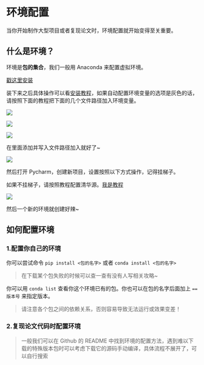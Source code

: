 # 环境配置

当你开始制作大型项目或者复现论文时，环境配置就开始变得至关重要。

## 什么是环境？

环境是<strong>包的集合</strong>，我们一般用 Anaconda 来配置虚拟环境。

[戳这里安装](https://www.anaconda.com/)

装下来之后具体操作可以看[安装教程](https://blog.csdn.net/in546/article/details/117400839)，如果自动配置环境变量的选项是灰色的话，请按照下面的教程把下面的几个文件路径加入环境变量。

![](https://cdn.xyxsw.site/boxcn3PLPIvKSSvYiCnwx50FYvf.png)

![](https://cdn.xyxsw.site/boxcnvTQPcmPpUonmDZFZXNnGWd.png)

![](https://cdn.xyxsw.site/boxcn6ZnAzhaj2Tj7xk9K6FxBJh.png)

在里面添加并写入文件路径加入就好了~

![](https://cdn.xyxsw.site/boxcnnsuoHmhK4dBCLHlKhpRWIe.png)

然后打开 Pycharm，创建新项目，设置按照以下方式操作，记得挂梯子。

如果不挂梯子，请按照教程配置清华源。[我是教程](https://blog.csdn.net/jasneik/article/details/114227716)

![](https://cdn.xyxsw.site/boxcnTfvjYweuIZFKlcH78X38Pd.png)

然后一个新的环境就创建好辣~

## 如何配置环境

### 1.配置你自己的环境

你可以尝试命令 `pip install <包的名字>` 或者 `conda install <包的名字>`

> 在下载某个包失败的时候可以查一查有没有人写相关攻略~

你可以用 `conda list` 查看你这个环境已有的包。你也可以在包的名字后面加上 `==版本号` 来指定版本。

> 请注意各个包之间的依赖关系，否则容易导致无法运行或效果变差！

### 2.复现论文代码时配置环境

> 一般我们可以在 Github 的 README 中找到环境的配置方法，遇到难以下载的特殊版本包时可以考虑下载它的源码手动编译，具体流程不展开了，可以自行搜索
